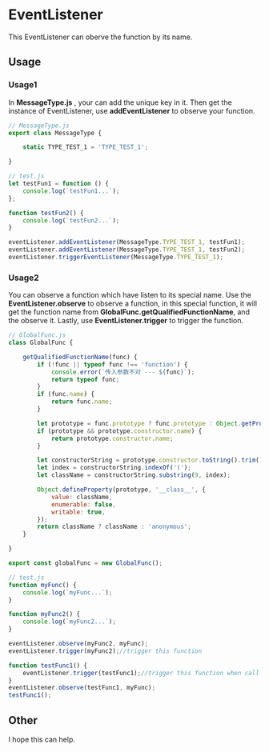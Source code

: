 # EventListener

This EventListener can oberve the function by its name.

## Usage

### Usage1

In **MessageType.js** , your can add the unique key in it. Then get the instance of EventListener, use **addEventListener** to observe your function.

```js
// MessageType.js
export class MessageType {

	static TYPE_TEST_1 = 'TYPE_TEST_1';

}

// test.js
let testFun1 = function () {
	console.log(`testFun1...`);
};

function testFun2() {
	console.log(`testFun2...`);
}

eventListener.addEventListener(MessageType.TYPE_TEST_1, testFun1);
eventListener.addEventListener(MessageType.TYPE_TEST_1, testFun2);
eventListener.triggerEventListener(MessageType.TYPE_TEST_1);

```

### Usage2

You can observe a function which have listen to its special name. Use the **EventListener.observe** to observe a function, in this special function, it will get the function name from **GlobalFunc.getQualifiedFunctionName**, and the observe it. Lastly, use **EventListener.trigger** to trigger the function.

```js
// GlobalFunc.js
class GlobalFunc {

	getQualifiedFunctionName(func) {
		if (!func || typeof func !== 'function') {
			console.error(`传入参数不对 --- ${func}`);
			return typeof func;
		}
		if (func.name) {
			return func.name;
		}

		let prototype = func.prototype ? func.prototype : Object.getPrototypeOf(func);
		if (prototype && prototype.constructor.name) {
			return prototype.constructor.name;
		}

		let constructorString = prototype.constructor.toString().trim();
		let index = constructorString.indexOf('(');
		let className = constructorString.substring(9, index);

		Object.defineProperty(prototype, '__class__', {
			value: className,
			enumerable: false,
			writable: true,
		});
		return className ? className : 'anonymous';
	}

}

export const globalFunc = new GlobalFunc();

// test.js
function myFunc() {
	console.log(`myFunc...`);
}

function myFunc2() {
	console.log(`myFunc2...`);
}

eventListener.observe(myFunc2, myFunc);
eventListener.trigger(myFunc2);//trigger this function

function testFunc1() {
    eventListener.trigger(testFunc1);//trigger this function when call the function 
}
eventListener.observe(testFunc1, myFunc);
testFunc1();

```

## Other

I hope this can help.
